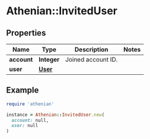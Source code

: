 # Athenian::InvitedUser

## Properties

| Name | Type | Description | Notes |
| ---- | ---- | ----------- | ----- |
| **account** | **Integer** | Joined account ID. |  |
| **user** | [**User**](User.md) |  |  |

## Example

```ruby
require 'athenian'

instance = Athenian::InvitedUser.new(
  account: null,
  user: null
)
```

